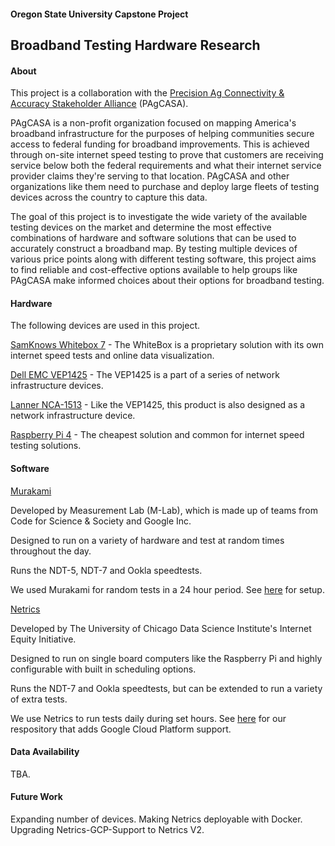 #### Oregon State University Capstone Project
## Broadband Testing Hardware Research

#### About
This project is a collaboration with the [Precision Ag Connectivity & Accuracy Stakeholder Alliance](https://www.pagcasa.org/pagcasa) (PAgCASA).

PAgCASA is a non-profit organization focused on mapping America's broadband infrastructure for the purposes of helping communities secure access to federal funding for broadband improvements. This is achieved through on-site internet speed testing to prove that customers are receiving service below both the federal requirements and what their internet service provider claims they're serving to that location. PAgCASA and other organizations like them need to purchase and deploy large fleets of testing devices across the country to capture this data.

The goal of this project is to investigate the wide variety of the available testing devices on the market and determine the most effective combinations of hardware and software solutions that can be used to accurately construct a broadband map. By testing multiple devices of various price points along with different testing software, this project aims to find reliable and cost-effective options available to help groups like PAgCASA make informed choices about their options for broadband testing.


#### Hardware

The following devices are used in this project.

[SamKnows Whitebox 7](https://samknows.one/hc/en-gb/articles/360000451757-What-is-the-Whitebox-) - The WhiteBox is a proprietary solution with its own internet speed tests and online data visualization.


[Dell EMC VEP1425](https://www.delltechnologies.com/asset/en-my/products/networking/technical-support/dell_emc_networking_specsheet_vep1405.pdf) - The VEP1425 is a part of a series of network infrastructure devices. 


[Lanner NCA-1513](https://www.lannerinc.com/products/telecom-datacenter-appliances/vcpe-ucpe-platforms/nca-1513) - Like the VEP1425, this product is also designed as a network infrastructure device.


[Raspberry Pi 4](https://www.raspberrypi.com/products/raspberry-pi-4-model-b/) - The cheapest solution and common for internet speed testing solutions. 


#### Software


[Murakami](https://github.com/m-lab/murakami)

Developed by Measurement Lab (M-Lab), which is made up of teams from Code for Science & Society and Google Inc.

Designed to run on a variety of hardware and test at random times throughout the day. 

Runs the NDT-5, NDT-7 and Ookla speedtests.

We used Murakami for random tests in a 24 hour period. See [here](https://github.com/broadband-testing-capstone/murakami-config) for setup.



[Netrics](https://github.com/internet-equity/nm-exp-active-netrics)

Developed by The University of Chicago Data Science Institute's Internet Equity Initiative.

Designed to run on single board computers like the Raspberry Pi and highly configurable with built in scheduling options.

Runs the NDT-7 and Ookla speedtests, but can be extended to run a variety of extra tests.

We use Netrics to run tests daily during set hours. See [here](https://github.com/broadband-testing-capstone/Netrics-GCP-support) for our respository that adds Google Cloud Platform support. 


#### Data Availability

TBA.


#### Future Work

Expanding number of devices. Making Netrics deployable with Docker. Upgrading Netrics-GCP-Support to Netrics V2. 

